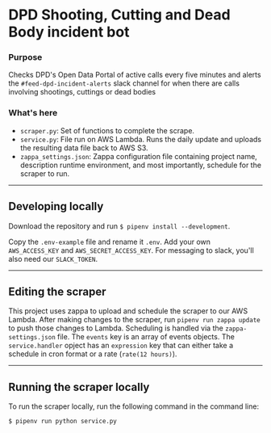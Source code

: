 # DPD Shooting, Cutting and Dead Body incident bot

### Purpose
Checks DPD's Open Data Portal of active calls every five minutes and alerts the `#feed-dpd-incident-alerts` slack channel for when there are calls involving shootings, cuttings or dead bodies

### What's here
- `scraper.py`: Set of functions to complete the scrape.
- `service.py`: File run on AWS Lambda. Runs the daily update and uploads the resulting data file back to AWS S3.
- `zappa_settings.json`: Zappa configuration file containing project name, description runtime environment, and most importantly, schedule for the scraper to run.

------

## Developing locally

Download the repository and run `$ pipenv install --development`.

Copy the `.env-example` file and rename it `.env`. Add your own `AWS_ACCESS_KEY` and `AWS_SECRET_ACCESS_KEY`. For messaging to slack, you'll also need our `SLACK_TOKEN`.

------
## Editing the scraper

This project uses zappa to upload and schedule the scraper to our AWS Lambda. After making changes to the scraper, run `pipenv run zappa update` to push those changes to Lambda. Scheduling is handled via the `zappa-settings.json` file. The `events` key is an array of events objects. The `service.handler` opject has an `expression` key that can either take a schedule in cron format or a rate (`rate(12 hours)`).

------

## Running the scraper locally

To run the scraper locally, run the following command in the command line:

`$ pipenv run python service.py`
